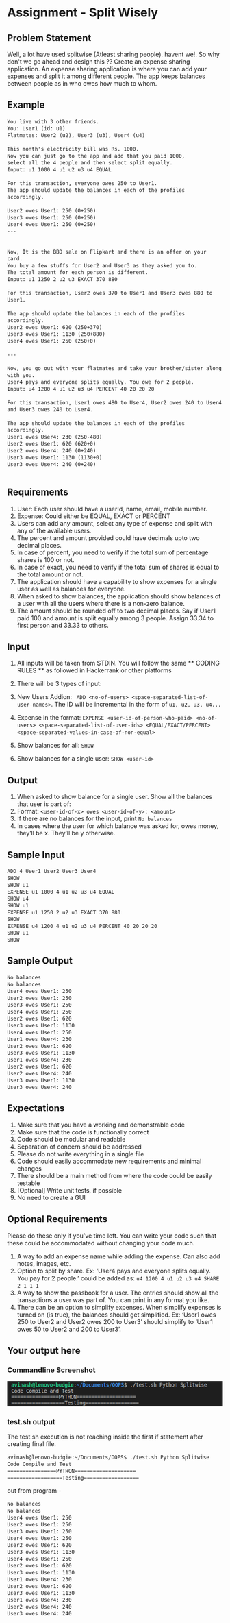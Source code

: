 # Assignment - Split Wisely

## Problem Statement
Well, a lot have used splitwise (Atleast sharing people). havent we!. So why don't we go ahead and design this ??
Create an expense sharing application.
An expense sharing application is where you can add your expenses and split it among different people. 
The app keeps balances between people as in who owes how much to whom.

## Example
```
You live with 3 other friends.
You: User1 (id: u1)
Flatmates: User2 (u2), User3 (u3), User4 (u4)

This month's electricity bill was Rs. 1000.
Now you can just go to the app and add that you paid 1000,
select all the 4 people and then select split equally.
Input: u1 1000 4 u1 u2 u3 u4 EQUAL

For this transaction, everyone owes 250 to User1.
The app should update the balances in each of the profiles accordingly.

User2 owes User1: 250 (0+250)
User3 owes User1: 250 (0+250)
User4 owes User1: 250 (0+250)
---


Now, It is the BBD sale on Flipkart and there is an offer on your card.
You buy a few stuffs for User2 and User3 as they asked you to.
The total amount for each person is different.
Input: u1 1250 2 u2 u3 EXACT 370 880

For this transaction, User2 owes 370 to User1 and User3 owes 880 to User1.

The app should update the balances in each of the profiles accordingly.
User2 owes User1: 620 (250+370)
User3 owes User1: 1130 (250+880)
User4 owes User1: 250 (250+0)

---

Now, you go out with your flatmates and take your brother/sister along with you.
User4 pays and everyone splits equally. You owe for 2 people.
Input: u4 1200 4 u1 u2 u3 u4 PERCENT 40 20 20 20

For this transaction, User1 owes 480 to User4, User2 owes 240 to User4 and User3 owes 240 to User4.

The app should update the balances in each of the profiles accordingly.
User1 owes User4: 230 (250-480)
User2 owes User1: 620 (620+0)
User2 owes User4: 240 (0+240)
User3 owes User1: 1130 (1130+0)
User3 owes User4: 240 (0+240)
    
```
## Requirements

1. User: Each user should have a userId, name, email, mobile number.
2. Expense: Could either be EQUAL, EXACT or PERCENT
3. Users can add any amount, select any type of expense and split with any of the available users.
4. The percent and amount provided could have decimals upto two decimal places.
5. In case of percent, you need to verify if the total sum of percentage shares is 100 or not.
6. In case of exact, you need to verify if the total sum of shares is equal to the total amount or not.
7. The application should have a capability to show expenses for a single user as well as balances for everyone.
8. When asked to show balances, the application should show balances of a user with all the users where there is a non-zero balance.
9. The amount should be rounded off to two decimal places. Say if User1 paid 100 and amount is split equally among 3 people. Assign 33.34 to first person and 33.33 to others.

## Input
1. All inputs will be taken from STDIN. You will follow the same ** CODING RULES ** as followed in Hackerrank or other platforms
2. There will be 3 types of input:

1. New Users Addion: ``` ADD <no-of-users> <space-separated-list-of-user-names>```. The ID will be incremental in the form of ``` u1, u2, u3, u4... ```
2. Expense in the format: ``` EXPENSE <user-id-of-person-who-paid> <no-of-users> <space-separated-list-of-user-ids> <EQUAL/EXACT/PERCENT> <space-separated-values-in-case-of-non-equal> ```
3. Show balances for all: ``` SHOW ```
4. Show balances for a single user: ``` SHOW <user-id> ```

## Output
1. When asked to show balance for a single user. Show all the balances that user is part of:
2. Format: ``` <user-id-of-x> owes <user-id-of-y>: <amount> ```
3. If there are no balances for the input, print ``` No balances ```
4. In cases where the user for which balance was asked for, owes money, they’ll be x. They’ll be y otherwise.

## Sample Input
```
ADD 4 User1 User2 User3 User4
SHOW
SHOW u1
EXPENSE u1 1000 4 u1 u2 u3 u4 EQUAL
SHOW u4
SHOW u1
EXPENSE u1 1250 2 u2 u3 EXACT 370 880
SHOW
EXPENSE u4 1200 4 u1 u2 u3 u4 PERCENT 40 20 20 20
SHOW u1
SHOW
```

## Sample Output
```
No balances
No balances
User4 owes User1: 250
User2 owes User1: 250
User3 owes User1: 250
User4 owes User1: 250
User2 owes User1: 620
User3 owes User1: 1130
User4 owes User1: 250
User1 owes User4: 230
User2 owes User1: 620
User3 owes User1: 1130
User1 owes User4: 230
User2 owes User1: 620
User2 owes User4: 240
User3 owes User1: 1130
User3 owes User4: 240
```

## Expectations
1. Make sure that you have a working and demonstrable code
2. Make sure that the code is functionally correct
3. Code should be modular and readable
4. Separation of concern should be addressed
5. Please do not write everything in a single file
6. Code should easily accommodate new requirements and minimal changes
7. There should be a main method from where the code could be easily testable
8. [Optional] Write unit tests, if possible
9. No need to create a GUI

## Optional Requirements
Please do these only if you’ve time left. You can write your code such that these could be accommodated without changing your code much.

1. A way to add an expense name while adding the expense. Can also add notes, images, etc.
2. Option to split by share. Ex: ‘User4 pays and everyone splits equally. You pay for 2 people.’ could be added as: ``` u4 1200 4 u1 u2 u3 u4 SHARE 2 1 1 1 ```
3. A way to show the passbook for a user. The entries should show all the transactions a user was part of. You can print in any format you like.
4. There can be an option to simplify expenses. When simplify expenses is turned on (is true), the balances should get simplified. Ex: ‘User1 owes 250 to User2 and User2 owes 200 to User3’ should simplify to ‘User1 owes 50 to User2 and 200 to User3’.

## Your output here 
### Commandline Screenshot

![ ](test-sh.png)

### test.sh output

The test.sh execution is not reaching inside the first if statement after creating final file.


```
avinash@lenovo-budgie:~/Documents/OOPS$ ./test.sh Python Splitwise
Code Compile and Test
================PYTHON====================
==================Testing==================
```

out from program - 

```
No balances
No balances
User4 owes User1: 250
User2 owes User1: 250
User3 owes User1: 250
User4 owes User1: 250
User2 owes User1: 620
User3 owes User1: 1130
User4 owes User1: 250
User2 owes User1: 620
User3 owes User1: 1130
User1 owes User4: 230
User2 owes User1: 620
User3 owes User1: 1130
User1 owes User4: 230
User2 owes User4: 240
User3 owes User4: 240

```
